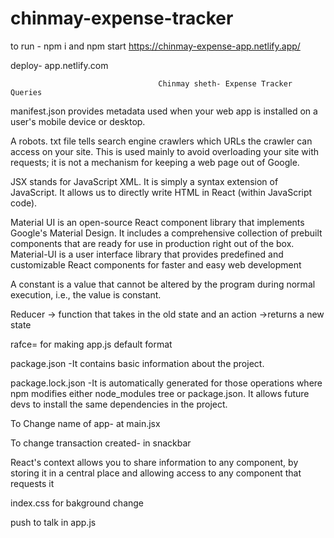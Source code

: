 # chinmay-expense-tracker
to run - npm i and npm start
https://chinmay-expense-app.netlify.app/

deploy- app.netlify.com 

                                        
                                     Chinmay sheth- Expense Tracker Queries

manifest.json provides metadata used when your web app is installed on a user's mobile device or desktop. 

A robots. txt file tells search engine crawlers which URLs the crawler can access on your site. This is used mainly to avoid overloading your site with requests; it is not a mechanism for keeping a web page out of Google.

JSX stands for JavaScript XML. It is simply a syntax extension of JavaScript. It allows us to directly write HTML in React (within JavaScript code). 

Material UI is an open-source React component library that implements Google's Material Design. It includes a comprehensive collection of prebuilt components that are ready for use in production right out of the box.
Material-UI is a user interface library that provides predefined and customizable React components for faster and easy web development
 
 
A constant is a value that cannot be altered by the program during normal execution, i.e., the value is constant.

Reducer -> function that takes in the old state and an action ->returns a new state

rafce= for making app.js default format

package.json -It contains basic information about the project.

package.lock.json -It is automatically generated for those operations where npm modifies either node_modules tree or package.json. It allows future devs to install the same dependencies in the project.

To Change name of app- at main.jsx

To change transaction created- in snackbar

React's context allows you to share information to any component, by storing it in a central place and allowing access to any component that requests it 

index.css for bakground change

push to talk in app.js



